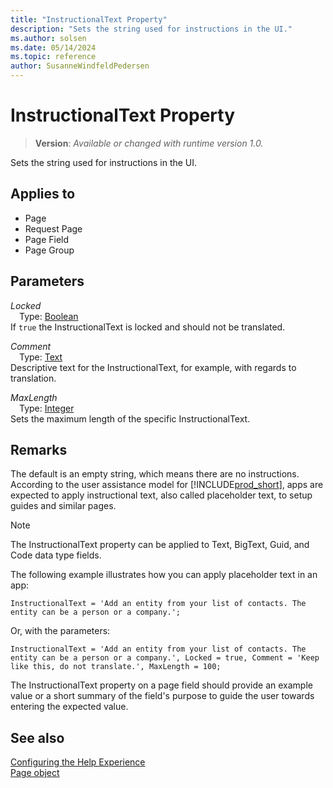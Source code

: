 ```yaml
---
title: "InstructionalText Property"
description: "Sets the string used for instructions in the UI."
ms.author: solsen
ms.date: 05/14/2024
ms.topic: reference
author: SusanneWindfeldPedersen
---
```

[//]: # (START>DO_NOT_EDIT)
[//]: # (IMPORTANT:Do not edit any of the content between here and the END>DO_NOT_EDIT.)
[//]: # (Any modifications should be made in the .xml files in the ModernDev repo.)
# InstructionalText Property
> **Version**: _Available or changed with runtime version 1.0._

Sets the string used for instructions in the UI.

## Applies to
-   Page
-   Request Page
-   Page Field
-   Page Group

[//]: # (IMPORTANT: END>DO_NOT_EDIT)

## Parameters

*Locked*  
&emsp;Type: [Boolean](../methods-auto/boolean/boolean-data-type.md)  
If `true` the InstructionalText is locked and should not be translated.  

*Comment*  
&emsp;Type: [Text](../methods-auto/text/text-data-type.md)  
Descriptive text for the InstructionalText, for example, with regards to translation.

*MaxLength*  
&emsp;Type: [Integer](../methods-auto/integer/integer-data-type.md)  
Sets the maximum length of the specific InstructionalText.

## Remarks

The default is an empty string, which means there are no instructions. According to the user assistance model for [!INCLUDE[prod_short](../includes/prod_short.md)], apps are expected to apply instructional text, also called placeholder text, to setup guides and similar pages.  

> [!NOTE]
> The InstructionalText property can be applied to Text, BigText, Guid, and Code data type fields.

The following example illustrates how you can apply placeholder text in an app:  

```AL
InstructionalText = 'Add an entity from your list of contacts. The entity can be a person or a company.';
```

Or, with the parameters:

```AL
InstructionalText = 'Add an entity from your list of contacts. The entity can be a person or a company.', Locked = true, Comment = 'Keep like this, do not translate.', MaxLength = 100;
```

The InstructionalText property on a page field should provide an example value or a short summary of the field's purpose to guide the user towards entering the expected value.

## See also

[Configuring the Help Experience](../../deployment/configure-help.md)  
[Page object](../devenv-page-object.md)  
